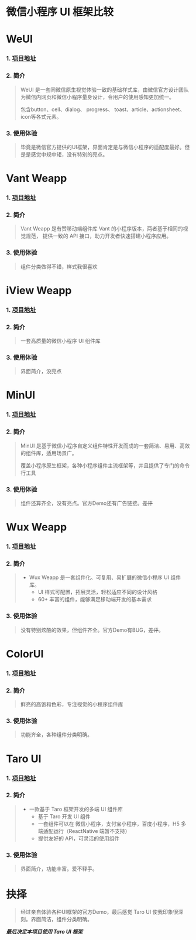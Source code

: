 # 微信小程序 UI 框架比较

# WeUI
### 1. [项目地址](https://github.com/Tencent/weui-wxss)
### 2. 简介
> WeUI 是一套同微信原生视觉体验一致的基础样式库，由微信官方设计团队为微信内网页和微信小程序量身设计，令用户的使用感知更加统一。
> 
> 包含button、cell、dialog、 progress、 toast、article、actionsheet、icon等各式元素。
### 3. 使用体验
> 毕竟是微信官方提供的UI框架，界面肯定是与微信小程序的适配度最好。但是是感觉中规中矩，没有特别的亮点。

# Vant Weapp
### 1. [项目地址](https://github.com/youzan/vant-weapp)
### 2. 简介
> Vant Weapp 是有赞移动端组件库 Vant 的小程序版本，两者基于相同的视觉规范，
> 提供一致的 API 接口，助力开发者快速搭建小程序应用。
### 3. 使用体验
> 组件分类做得不错，样式我很喜欢

# iView Weapp
### 1. [项目地址](https://github.com/TalkingData/iview-weapp)
### 2. 简介
> 一套高质量的微信小程序 UI 组件库
### 3. 使用体验
> 界面简介，没亮点

# MinUI
### 1. [项目地址](https://github.com/meili/minui)
### 2. 简介
> MinUI 是基于微信小程序自定义组件特性开发而成的一套简洁、易用、高效的组件库，适用场景广。
> 
> 覆盖小程序原生框架，各种小程序组件主流框架等，并且提供了专门的命令行工具
### 3. 使用体验
> 组件还算齐全，没有亮点。官方Demo还有广告链接。~~差评~~

# Wux Weapp
### 1. [项目地址](https://github.com/wux-weapp/wux-weapp)
### 2. 简介
> - Wux Weapp 是一套组件化、可复用、易扩展的微信小程序 UI 组件库。
>     - UI 样式可配置，拓展灵活，轻松适应不同的设计风格
>     - 60+ 丰富的组件，能够满足移动端开发的基本需求
### 3. 使用体验
> 没有特别炫酷的效果，但组件齐全。官方Demo有BUG，~~差评~~。

# ColorUI
### 1. [项目地址](https://github.com/weilanwl/ColorUI)
### 2. 简介
> 鲜亮的高饱和色彩，专注视觉的小程序组件库
### 3. 使用体验
> 功能齐全，各种组件分类明确。


# Taro UI
### 1. [项目地址](https://github.com/NervJS/taro-ui)
### 2. 简介
> - 一款基于 Taro 框架开发的多端 UI 组件库
>     - 基于 Taro 开发 UI 组件
>     - 一套组件可以在 微信小程序，支付宝小程序，百度小程序，H5 多端适配运行（ReactNative 端暂不支持）
>     - 提供友好的 API，可灵活的使用组件
### 3. 使用体验
> 界面简介，功能丰富。爱不释手。


# 抉择
> 经过亲自体验各种UI框架的官方Demo，最后感觉 Taro UI 使我印象很深刻。界面简洁，组件分类明确。

***最后决定本项目使用 Taro UI 框架***

